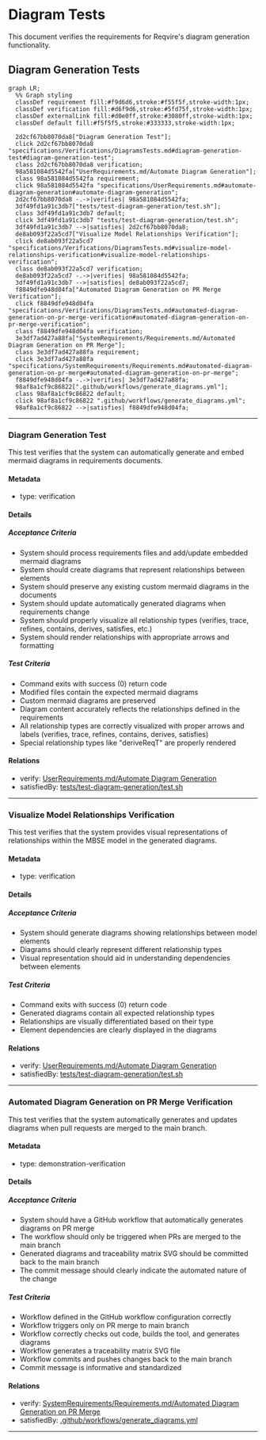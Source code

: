 # Diagram Tests

This document verifies the requirements for Reqvire's diagram generation functionality.

## Diagram Generation Tests
```mermaid
graph LR;
  %% Graph styling
  classDef requirement fill:#f9d6d6,stroke:#f55f5f,stroke-width:1px;
  classDef verification fill:#d6f9d6,stroke:#5fd75f,stroke-width:1px;
  classDef externalLink fill:#d0e0ff,stroke:#3080ff,stroke-width:1px;
  classDef default fill:#f5f5f5,stroke:#333333,stroke-width:1px;

  2d2cf67bb8070da8["Diagram Generation Test"];
  click 2d2cf67bb8070da8 "specifications/Verifications/DiagramsTests.md#diagram-generation-test#diagram-generation-test";
  class 2d2cf67bb8070da8 verification;
  98a581084d5542fa["UserRequirements.md/Automate Diagram Generation"];
  class 98a581084d5542fa requirement;
  click 98a581084d5542fa "specifications/UserRequirements.md#automate-diagram-generation#automate-diagram-generation";
  2d2cf67bb8070da8 -.->|verifies| 98a581084d5542fa;
  3df49fd1a91c3db7["tests/test-diagram-generation/test.sh"];
  class 3df49fd1a91c3db7 default;
  click 3df49fd1a91c3db7 "tests/test-diagram-generation/test.sh";
  3df49fd1a91c3db7 -->|satisfies| 2d2cf67bb8070da8;
  de8ab093f22a5cd7["Visualize Model Relationships Verification"];
  click de8ab093f22a5cd7 "specifications/Verifications/DiagramsTests.md#visualize-model-relationships-verification#visualize-model-relationships-verification";
  class de8ab093f22a5cd7 verification;
  de8ab093f22a5cd7 -.->|verifies| 98a581084d5542fa;
  3df49fd1a91c3db7 -->|satisfies| de8ab093f22a5cd7;
  f8849dfe948d04fa["Automated Diagram Generation on PR Merge Verification"];
  click f8849dfe948d04fa "specifications/Verifications/DiagramsTests.md#automated-diagram-generation-on-pr-merge-verification#automated-diagram-generation-on-pr-merge-verification";
  class f8849dfe948d04fa verification;
  3e3df7ad427a88fa["SystemRequirements/Requirements.md/Automated Diagram Generation on PR Merge"];
  class 3e3df7ad427a88fa requirement;
  click 3e3df7ad427a88fa "specifications/SystemRequirements/Requirements.md#automated-diagram-generation-on-pr-merge#automated-diagram-generation-on-pr-merge";
  f8849dfe948d04fa -.->|verifies| 3e3df7ad427a88fa;
  98af8a1cf9c86822[".github/workflows/generate_diagrams.yml"];
  class 98af8a1cf9c86822 default;
  click 98af8a1cf9c86822 ".github/workflows/generate_diagrams.yml";
  98af8a1cf9c86822 -->|satisfies| f8849dfe948d04fa;
```

---

### Diagram Generation Test

This test verifies that the system can automatically generate and embed mermaid diagrams in requirements documents.

#### Metadata
  * type: verification

#### Details 

##### Acceptance Criteria
- System should process requirements files and add/update embedded mermaid diagrams
- System should create diagrams that represent relationships between elements
- System should preserve any existing custom mermaid diagrams in the documents
- System should update automatically generated diagrams when requirements change
- System should properly visualize all relationship types (verifies, trace, refines, contains, derives, satisfies, etc.)
- System should render relationships with appropriate arrows and formatting

##### Test Criteria
- Command exits with success (0) return code
- Modified files contain the expected mermaid diagrams
- Custom mermaid diagrams are preserved 
- Diagram content accurately reflects the relationships defined in the requirements
- All relationship types are correctly visualized with proper arrows and labels (verifies, trace, refines, contains, derives, satisfies)
- Special relationship types like "deriveReqT" are properly rendered

#### Relations
  * verify: [UserRequirements.md/Automate Diagram Generation](../UserRequirements.md#automate-diagram-generation)
  * satisfiedBy: [tests/test-diagram-generation/test.sh](../../tests/test-diagram-generation/test.sh)

---

### Visualize Model Relationships Verification

This test verifies that the system provides visual representations of relationships within the MBSE model in the generated diagrams.

#### Metadata
  * type: verification

#### Details

##### Acceptance Criteria
- System should generate diagrams showing relationships between model elements
- Diagrams should clearly represent different relationship types
- Visual representation should aid in understanding dependencies between elements

##### Test Criteria
- Command exits with success (0) return code
- Generated diagrams contain all expected relationship types
- Relationships are visually differentiated based on their type
- Element dependencies are clearly displayed in the diagrams

#### Relations
  * verify: [UserRequirements.md/Automate Diagram Generation](../UserRequirements.md#automate-diagram-generation)
  * satisfiedBy: [tests/test-diagram-generation/test.sh](../../tests/test-diagram-generation/test.sh)

---

### Automated Diagram Generation on PR Merge Verification

This test verifies that the system automatically generates and updates diagrams when pull requests are merged to the main branch.

#### Metadata
  * type: demonstration-verification

#### Details

##### Acceptance Criteria
- System should have a GitHub workflow that automatically generates diagrams on PR merge
- The workflow should only be triggered when PRs are merged to the main branch
- Generated diagrams and traceability matrix SVG should be committed back to the main branch
- The commit message should clearly indicate the automated nature of the change

##### Test Criteria
- Workflow defined in the GitHub workflow configuration correctly
- Workflow triggers only on PR merge to main branch
- Workflow correctly checks out code, builds the tool, and generates diagrams
- Workflow generates a traceability matrix SVG file
- Workflow commits and pushes changes back to the main branch
- Commit message is informative and standardized

#### Relations
  * verify: [SystemRequirements/Requirements.md/Automated Diagram Generation on PR Merge](../SystemRequirements/Requirements.md#automated-diagram-generation-on-pr-merge)
  * satisfiedBy: [.github/workflows/generate_diagrams.yml](../../.github/workflows/generate_diagrams.yml)

---